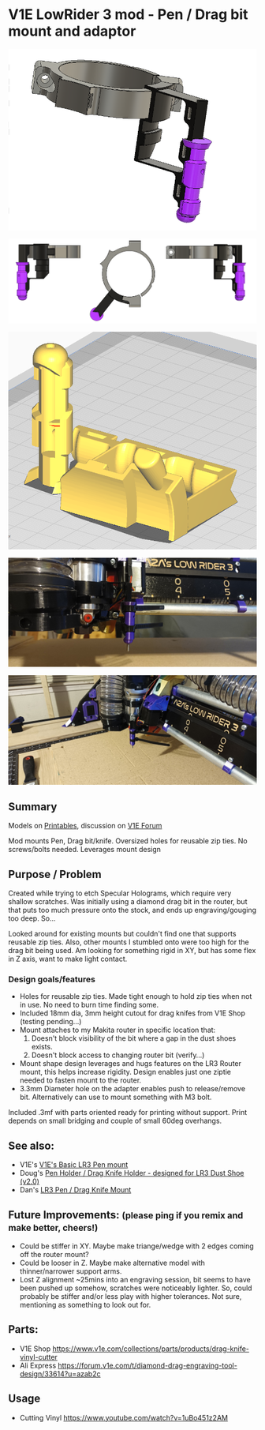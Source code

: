 # V1E LowRider 3 mod - Pen / Drag bit mount and adaptor

![image](render_ortho.png)

![image](render.png)

![image](print.png)

![image](photo-1.jpg)

![image](photo-2.jpg)


## Summary

Models on [Printables](https://www.printables.com/model/419594-v1e-lowrider-3-pen-drag-knife-mount-and-adaptor), discussion on [V1E Forum](https://forum.v1e.com/t/lr3-mod-pen-drag-bit-knife-mount-and-adaptor/37182)

Mod mounts Pen, Drag bit/knife. Oversized holes for reusable zip ties. No screws/bolts needed. Leverages mount design


## Purpose / Problem

Created while trying to etch Specular Holograms, which require very shallow scratches.  Was initially using a diamond drag bit in the router, but that puts too much pressure onto the stock, and ends up engraving/gouging too deep.  So…

Looked around for existing mounts but couldn't find one that supports reusable zip ties.  Also, other mounts I stumbled onto were too high for the drag bit being used.  Am looking for something rigid in XY, but has some flex in Z axis, want to make light contact.


### Design goals/features

- Holes for reusable zip ties.  Made tight enough to hold zip ties when not in use.  No need to burn time finding some.
- Included 18mm dia, 3mm height cutout for drag knifes from V1E Shop (testing pending…)
- Mount attaches to my Makita router in specific location that:
  1) Doesn't block visibility of the bit where a gap in the dust shoes exists. 
  2) Doesn't block access to changing router bit (verify…)
- Mount shape design leverages and hugs features on the LR3 Router mount, this helps increase rigidity.  Design enables just one ziptie needed to fasten mount to the router.
- 3.3mm Diameter hole on the adapter enables push to release/remove bit.  Alternatively can use to mount something with M3 bolt.

Included .3mf with parts oriented ready for printing without support.  Print depends on small bridging and couple of small 60deg overhangs.


## See also:

- V1E's [V1E's Basic LR3 Pen mount](https://www.printables.com/model/237997-basic-lr3-pen-mount)
- Doug's [Pen Holder / Drag Knife Holder - designed for LR3 Dust Shoe (v2.0)](https://www.printables.com/model/225516-lowrider-3-cnc-add-on-pen-holder-drag-knife-holder)
- Dan's [LR3 Pen / Drag Knife Mount](https://www.printables.com/model/388240-low-rider-3-pen-drag-knife-mount)


## Future Improvements: <small>(please ping if you remix and make better, cheers!)</small>

- Could be stiffer in XY. Maybe make triange/wedge with 2 edges coming off the router mount?
- Could be looser in Z. Maybe make alternative model with thinner/narrower support arms.
- Lost Z alignment ~25mins into an engraving session, bit seems to have been pushed up somehow, scratches were noticeably lighter. So, could probably be stiffer and/or less play with higher tolerances. Not sure, mentioning as something to look out for.


## Parts:

- V1E Shop https://www.v1e.com/collections/parts/products/drag-knife-vinyl-cutter
- Ali Express https://forum.v1e.com/t/diamond-drag-engraving-tool-design/33614?u=azab2c


## Usage

- Cutting Vinyl https://www.youtube.com/watch?v=1uBo451z2AM
